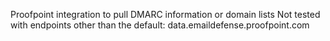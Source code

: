 Proofpoint integration to pull DMARC information or domain lists
Not tested with endpoints other than the default: data.emaildefense.proofpoint.com
